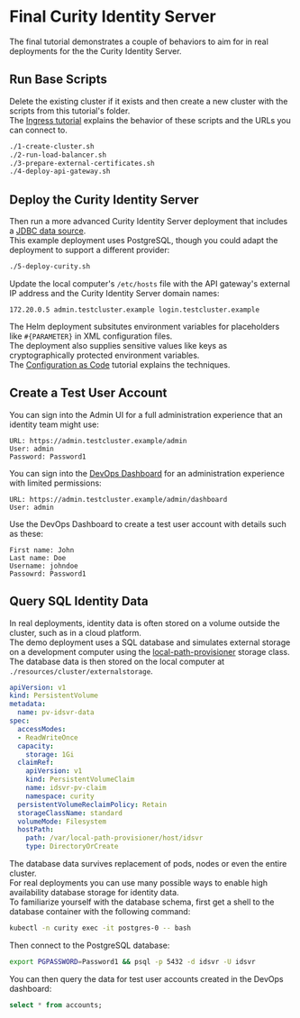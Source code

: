 # Final Curity Identity Server

The final tutorial demonstrates a couple of behaviors to aim for in real deployments for the the Curity Identity Server.

## Run Base Scripts

Delete the existing cluster if it exists and then create a new cluster with the scripts from this tutorial's folder.\
The [Ingress tutorial](../2-ingress-tutorial) explains the behavior of these scripts and the URLs you can connect to.

```bash
./1-create-cluster.sh
./2-run-load-balancer.sh
./3-prepare-external-certificates.sh
./4-deploy-api-gateway.sh
```

## Deploy the Curity Identity Server

Then run a more advanced Curity Identity Server deployment that includes a [JDBC data source](https://curity.io/docs/idsvr/latest/system-admin-guide/data-sources/index.html).\
This example deployment uses PostgreSQL, though you could adapt the deployment to support a different provider:

```bash
./5-deploy-curity.sh
```

Update the local computer's `/etc/hosts` file with the API gateway's external IP address and the Curity Identity Server domain names:

```text
172.20.0.5 admin.testcluster.example login.testcluster.example
```

The Helm deployment subsitutes environment variables for placeholders like `#{PARAMETER}` in XML configuration files.\
The deployment also supplies sensitive values like keys as cryptographically protected environment variables.\
The [Configuration as Code](https://curity.io/resources/learn/gitops-configuration-management/) tutorial explains the techniques.

## Create a Test User Account

You can sign into the Admin UI for a full administration experience that an identity team might use:

```text
URL: https://admin.testcluster.example/admin
User: admin
Password: Password1
```

You can sign into the [DevOps Dashboard](https://curity.io/resources/learn/devops-dashboard/) for an administration experience with limited permissions:

```text
URL: https://admin.testcluster.example/admin/dashboard
User: admin
```

Use the DevOps Dashboard to create a test user account with details such as these:

```text
First name: John
Last name: Doe
Username: johndoe
Passowrd: Password1
```

## Query SQL Identity Data

In real deployments, identity data is often stored on a volume outside the cluster, such as in a cloud platform.\
The demo deployment uses a SQL database and simulates external storage on a development computer using the [local-path-provisioner](https://github.com/rancher/local-path-provisioner) storage class.\
The database data is then stored on the local computer at `./resources/cluster/externalstorage`.

```yaml
apiVersion: v1
kind: PersistentVolume
metadata:
  name: pv-idsvr-data
spec:
  accessModes:
  - ReadWriteOnce
  capacity:
    storage: 1Gi
  claimRef:
    apiVersion: v1
    kind: PersistentVolumeClaim
    name: idsvr-pv-claim
    namespace: curity
  persistentVolumeReclaimPolicy: Retain
  storageClassName: standard
  volumeMode: Filesystem
  hostPath:
    path: /var/local-path-provisioner/host/idsvr
    type: DirectoryOrCreate
```

The database data survives replacement of pods, nodes or even the entire cluster.\
For real deployments you can use many possible ways to enable high availability database storage for identity data.\
To familiarize yourself with the database schema, first get a shell to the database container with the following command:

```bash
kubectl -n curity exec -it postgres-0 -- bash
```

Then connect to the PostgreSQL database:

```bash
export PGPASSWORD=Password1 && psql -p 5432 -d idsvr -U idsvr
```

You can then query the data for test user accounts created in the DevOps dashboard:

```sql
select * from accounts;
```
